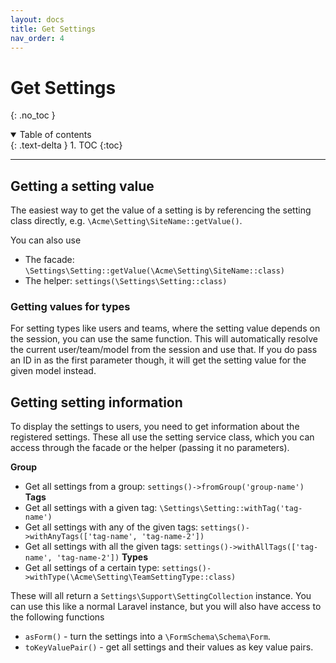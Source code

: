 ```yaml
---
layout: docs
title: Get Settings
nav_order: 4
---
```


# Get Settings
{: .no_toc }

<details open markdown="block">
  <summary>
    Table of contents
  </summary>
  {: .text-delta }
1. TOC
{:toc}
</details>

---

## Getting a setting value

The easiest way to get the value of a setting is by referencing the setting class directly, e.g. `\Acme\Setting\SiteName::getValue()`. 

You can also use
- The facade: `\Settings\Setting::getValue(\Acme\Setting\SiteName::class)`
- The helper: `settings(\Settings\Setting::class)`

### Getting values for types

For setting types like users and teams, where the setting value depends on the session, you can use the same function. This will automatically resolve the current user/team/model from the session and use that. If you do pass an ID in as the first parameter though, it will get the setting value for the given model instead.

## Getting setting information

To display the settings to users, you need to get information about the registered settings. These all use the setting service class, which you can access through the facade or the helper (passing it no parameters).

**Group**
- Get all settings from a group: `settings()->fromGroup('group-name')`
**Tags**
- Get all settings with a given tag: `\Settings\Setting::withTag('tag-name')`
- Get all settings with any of the given tags: `settings()->withAnyTags(['tag-name', 'tag-name-2'])`
- Get all settings with all the given tags: `settings()->withAllTags(['tag-name', 'tag-name-2'])`
**Types**
- Get all settings of a certain type: `settings()->withType(\Acme\Setting\TeamSettingType::class)`



These will all return a `Settings\Support\SettingCollection` instance. You can use this like a normal Laravel instance, but you will also have access to the following functions

- `asForm()` - turn the settings into a `\FormSchema\Schema\Form`.
- `toKeyValuePair()` - get all settings and their values as key value pairs.
